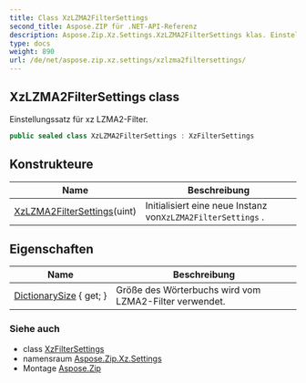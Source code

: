 ```yaml
---
title: Class XzLZMA2FilterSettings
second_title: Aspose.ZIP für .NET-API-Referenz
description: Aspose.Zip.Xz.Settings.XzLZMA2FilterSettings klas. Einstellungssatz für xz LZMA2Filter.
type: docs
weight: 890
url: /de/net/aspose.zip.xz.settings/xzlzma2filtersettings/
---
```

## XzLZMA2FilterSettings class

Einstellungssatz für xz LZMA2-Filter.

```csharp
public sealed class XzLZMA2FilterSettings : XzFilterSettings
```

## Konstrukteure

| Name | Beschreibung |
| --- | --- |
| [XzLZMA2FilterSettings](xzlzma2filtersettings/)(uint) | Initialisiert eine neue Instanz von`XzLZMA2FilterSettings` . |

## Eigenschaften

| Name | Beschreibung |
| --- | --- |
| [DictionarySize](../../aspose.zip.xz.settings/xzlzma2filtersettings/dictionarysize/) { get; } | Größe des Wörterbuchs wird vom LZMA2-Filter verwendet. |

### Siehe auch

* class [XzFilterSettings](../xzfiltersettings/)
* namensraum [Aspose.Zip.Xz.Settings](../../aspose.zip.xz.settings/)
* Montage [Aspose.Zip](../../)


